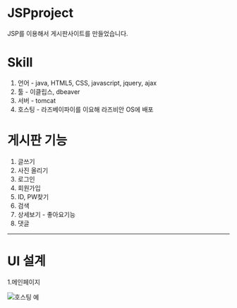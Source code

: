 # JSPproject
JSP를 이용해서 게시판사이트를 만들었습니다.

# Skill

1. 언어 - java, HTML5, CSS, javascript, jquery, ajax   
2. 툴 - 이클립스, dbeaver 
3. 서버 - tomcat
4. 호스팅 - 라즈베이파이를 이요해 라즈비안 OS에 배포<br> 

# 게시판 기능

1. 글쓰기 
2. 사진 올리기 
3. 로그인
4. 회원가입
5. ID, PW찾기
6. 검색
7. 상세보기 - 좋아요기능
8. 댓글 

***

# UI 설계 

1.메인페이지<br>

![호스팅 예](https://user-images.githubusercontent.com/73810338/143729789-b2f02993-50b2-4d8a-b915-12844e8df749.png)
